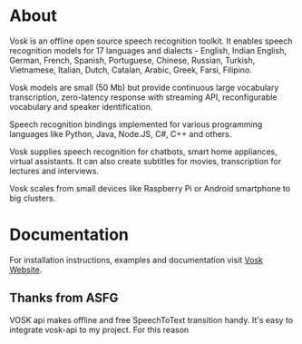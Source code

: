 # About

Vosk is an offline open source speech recognition toolkit. It enables
speech recognition models for 17 languages and dialects - English, Indian
English, German, French, Spanish, Portuguese, Chinese, Russian, Turkish,
Vietnamese, Italian, Dutch, Catalan, Arabic, Greek, Farsi, Filipino.

Vosk models are small (50 Mb) but provide continuous large vocabulary
transcription, zero-latency response with streaming API, reconfigurable
vocabulary and speaker identification.

Speech recognition bindings implemented for various programming languages
like Python, Java, Node.JS, C#, C++ and others.

Vosk supplies speech recognition for chatbots, smart home appliances,
virtual assistants. It can also create subtitles for movies,
transcription for lectures and interviews.

Vosk scales from small devices like Raspberry Pi or Android smartphone to
big clusters.

# Documentation

For installation instructions, examples and documentation visit [Vosk
Website](https://alphacephei.com/vosk).

## Thanks from ASFG

VOSK api makes offline and free SpeechToText transition handy. It's easy to integrate vosk-api to my project. For this reason 
